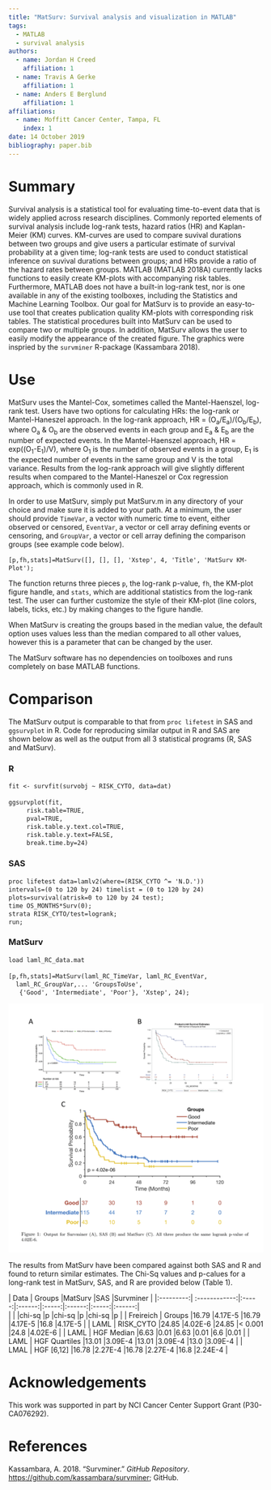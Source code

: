 ```yaml
---
title: "MatSurv: Survival analysis and visualization in MATLAB"
tags: 
  - MATLAB
  - survival analysis
authors: 
  - name: Jordan H Creed
    affiliation: 1
  - name: Travis A Gerke
    affiliation: 1
  - name: Anders E Berglund
    affiliation: 1
affiliations: 
  - name: Moffitt Cancer Center, Tampa, FL
    index: 1
date: 14 October 2019
bibliography: paper.bib
---
```


# Summary

Survival analysis is a statistical tool for evaluating time-to-event
data that is widely applied across research disciplines. Commonly
reported elements of survival analysis include log-rank tests, hazard
ratios (HR) and Kaplan-Meier (KM) curves. KM-curves are used to compare
suvival durations between two groups and give users a particular
estimate of survival probability at a given time; log-rank tests are
used to conduct statistical inference on suvival durations between
groups; and HRs provide a ratio of the hazard rates between groups.
MATLAB (MATLAB 2018A) currently lacks functions to easily create
KM-plots with accompanying risk tables. Furthermore, MATLAB does not
have a built-in log-rank test, nor is one available in any of the
existing toolboxes, including the Statistics and Machine Learning
Toolbox. Our goal for MatSurv is to provide an easy-to-use tool that
creates publication quality KM-plots with corresponding risk tables. The
statistical procedures built into MatSurv can be used to compare two or
multiple groups. In addition, MatSurv allows the user to easily modify
the appearance of the created figure. The graphics were inspried by the
`survminer` R-package (Kassambara 2018).

# Use

MatSurv uses the Mantel-Cox, sometimes called the Mantel-Haenszel,
log-rank test. Users have two options for calculating HRs: the log-rank
or Mantel-Haneszel approach. In the log-rank approach, HR =
(O<sub>a</sub>/E<sub>a</sub>)/(O<sub>b</sub>/E<sub>b</sub>), where
O<sub>a</sub> & O<sub>b</sub> are the observed events in each group and
E<sub>a</sub> & E<sub>b</sub> are the number of expected events. In the
Mantel-Haenszel approach, HR = exp((O<sub>1</sub>-E<sub>1</sub>)/V),
where O<sub>1</sub> is the number of observed events in a group,
E<sub>1</sub> is the expected number of events in the same group and V
is the total variance. Results from the log-rank approach will give
slightly different results when compared to the Mantel-Haneszel or Cox
regression approach, which is commonly used in R.

In order to use MatSurv, simply put MatSurv.m in any directory of your
choice and make sure it is added to your path. At a minimum, the user
should provide `TimeVar`, a vector with numeric time to event, either
observed or censored, `EventVar`, a vector or cell array defining events
or censoring, and `GroupVar`, a vector or cell array defining the
comparison groups (see example code below).

```
[p,fh,stats]=MatSurv([], [], [], 'Xstep', 4, 'Title', 'MatSurv KM-Plot');

```

The function returns three pieces `p`, the log-rank p-value, `fh`, the
KM-plot figure handle, and `stats`, which are additional statistics from
the log-rank test. The user can further customize the style of their
KM-plot (line colors, labels, ticks, etc.) by making changes to the
figure handle.

When MatSurv is creating the groups based in the median value, the
default option uses values less than the median compared to all other
values, however this is a parameter that can be changed by the user.

The MatSurv software has no dependencies on toolboxes and runs
completely on base MATLAB functions.

# Comparison

The MatSurv output is comparable to that from `proc lifetest` in SAS and
`ggsurvplot` in R. Code for reproducing similar output in R and SAS are
shown below as well as the output from all 3 statistical programs (R,
SAS and MatSurv).

### R

```
fit <- survfit(survobj ~ RISK_CYTO, data=dat)

ggsurvplot(fit,
     risk.table=TRUE,
     pval=TRUE,
     risk.table.y.text.col=TRUE,
     risk.table.y.text=FALSE,
     break.time.by=24)
```

### SAS

```
proc lifetest data=lamlv2(where=(RISK_CYTO ^= 'N.D.')) 
intervals=(0 to 120 by 24) timelist = (0 to 120 by 24)  
plots=survival(atrisk=0 to 120 by 24 test);
time OS_MONTHS*Surv(0);
strata RISK_CYTO/test=logrank;
run;
```

### MatSurv

```
load laml_RC_data.mat

[p,fh,stats]=MatSurv(laml_RC_TimeVar, laml_RC_EventVar,
  laml_RC_GroupVar,... 'GroupsToUse',
   {'Good', 'Intermediate', 'Poor'}, 'Xstep', 24);
```

![Figure 1](figure_20181022.png)

The results from MatSurv have been compared against both SAS and R and
found to return similar estimates. The Chi-Sq values and p-calues for a
long-rank test in MatSurv, SAS, and R are provided below (Table 1).

| Data      | Groups        |MatSurv         |SAS             |Survminer       |
|:---------:| :------------:|:-----:|:------:|:-----:|:------:|:-----:|:------:|  
|           |               |chi-sq |p       |chi-sq |p       |chi-sq |p       |
| Freireich | Groups        |16.79  |4.17E-5 |16.79  |4.17E-5 |16.8   |4.17E-5 |
| LAML      | RISK_CYTO     |24.85  |4.02E-6 |24.85  |< 0.001 |24.8   |4.02E-6 |
| LAML      | HGF Median    |6.63   |0.01    |6.63   |0.01    |6.6    |0.01    |
| LAML      | HGF Quartiles |13.01  |3.09E-4 |13.01  |3.09E-4 |13.0   |3.09E-4 |
| LMAL      | HGF [6,12]    |16.78  |2.27E-4 |16.78  |2.27E-4 |16.8   |2.24E-4 |


# Acknowledgements

This work was supported in part by NCI Cancer Center Support Grant (P30-CA076292). 

# References

Kassambara, A. 2018. “Survminer.” *GitHub Repository*.
<https://github.com/kassambara/survminer>; GitHub.

